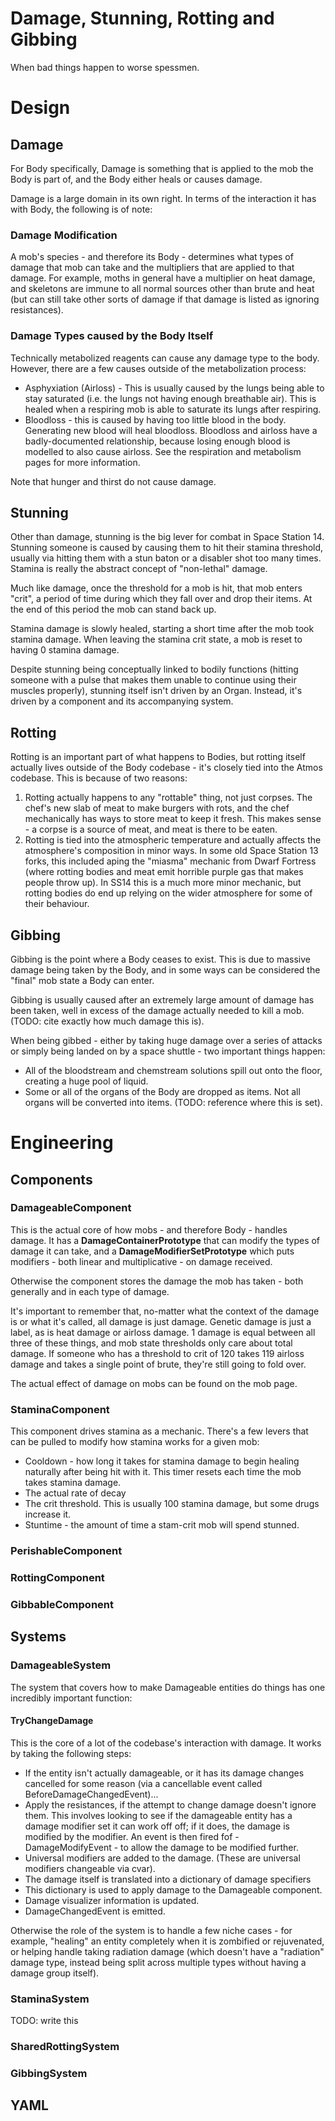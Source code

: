 # Damage, Stunning, Rotting and Gibbing

When bad things happen to worse spessmen.

# Design

## Damage

For Body specifically, Damage is something that is applied to the mob the Body is part of, and the Body either heals or causes damage.

Damage is a large domain in its own right. In terms of the interaction it has with Body, the following is of note:

### Damage Modification 

A mob's species - and therefore its Body - determines what types of damage that mob can take and the multipliers that are applied to that damage. For example, moths in general have a multiplier on heat damage, and skeletons are immune to all normal sources other than brute and heat (but can still take other sorts of damage if that damage is listed as ignoring resistances).

### Damage Types caused by the Body Itself

Technically metabolized reagents can cause any damage type to the body. However, there are a few causes outside of the metabolization process:

* Asphyxiation (Airloss) - This is usually caused by the lungs being able to stay saturated (i.e. the lungs not having enough breathable air). This is healed when a respiring mob is able to saturate its lungs after respiring.
* Bloodloss - this is caused by having too little blood in the body. Generating new blood will heal bloodloss. Bloodloss and airloss have a badly-documented relationship, because losing enough blood is modelled to also cause airloss. See the respiration and metabolism pages for more information.

Note that hunger and thirst do not cause damage.

## Stunning

Other than damage, stunning is the big lever for combat in Space Station 14. Stunning someone is caused by causing them to hit their stamina threshold, usually via hitting them with a stun baton or a disabler shot too many times. Stamina is really the abstract concept of "non-lethal" damage.

Much like damage, once the threshold for a mob is hit, that mob enters "crit", a period of time during which they fall over and drop their items. At the end of this period the mob can stand back up.

Stamina damage is slowly healed, starting a short time after the mob took stamina damage. When leaving the stamina crit state, a mob is reset to having 0 stamina damage.

Despite stunning being conceptually linked to bodily functions (hitting someone with a pulse that makes them unable to continue using their muscles properly), stunning itself isn't driven by an Organ. Instead, it's driven by a component and its accompanying system.

## Rotting

Rotting is an important part of what happens to Bodies, but rotting itself actually lives outside of the Body codebase - it's closely tied into the Atmos codebase. This is because of two reasons:

1. Rotting actually happens to any "rottable" thing, not just corpses. The chef's new slab of meat to make burgers with rots, and the chef mechanically has ways to store meat to keep it fresh. This makes sense - a corpse is a source of meat, and meat is there to be eaten.
2. Rotting is tied into the atmospheric temperature and actually affects the atmosphere's composition in minor ways. In some old Space Station 13 forks, this included aping the "miasma" mechanic from Dwarf Fortress (where rotting bodies and meat emit horrible purple gas that makes people throw up). In SS14 this is a much more minor mechanic, but rotting bodies do end up relying on the wider atmosphere for some of their behaviour.

## Gibbing

Gibbing is the point where a Body ceases to exist. This is due to massive damage being taken by the Body, and in some ways can be considered the "final" mob state a Body can enter.

Gibbing is usually caused after an extremely large amount of damage has been taken, well in excess of the damage actually needed to kill a mob. (TODO: cite exactly how much damage this is).

When being gibbed - either by taking huge damage over a series of attacks or simply being landed on by a space shuttle - two important things happen:

* All of the bloodstream and chemstream solutions spill out onto the floor, creating a huge pool of liquid.
* Some or all of the organs of the Body are dropped as items. Not all organs will be converted into items. (TODO: reference where this is set).

# Engineering

## Components

### DamageableComponent

This is the actual core of how mobs - and therefore Body - handles damage. It has a **DamageContainerPrototype** that can modify the types of damage it can take, and a **DamageModifierSetPrototype** which puts modifiers - both linear and multiplicative - on damage received.

Otherwise the component stores the damage the mob has taken - both generally and in each type of damage.

It's important to remember that, no-matter what the context of the damage is or what it's called, all damage is just damage. Genetic damage is just a label, as is heat damage or airloss damage. 1 damage is equal between all three of these things, and mob state thresholds only care about total damage. If someone who has a threshold to crit of 120 takes 119 airloss damage and takes a single point of brute, they're still going to fold over.

The actual effect of damage on mobs can be found on the mob page.

### StaminaComponent

This component drives stamina as a mechanic. There's a few levers that can be pulled to modify how stamina works for a given mob:
* Cooldown - how long it takes for stamina damage to begin healing naturally after being hit with it. This timer resets each time the mob takes stamina damage.
* The actual rate of decay
* The crit threshold. This is usually 100 stamina damage, but some drugs increase it.
* Stuntime - the amount of time a stam-crit mob will spend stunned.

### PerishableComponent

### RottingComponent

### GibbableComponent

## Systems

### DamageableSystem

The system that covers how to make Damageable entities do things has one incredibly important function:

#### TryChangeDamage

This is the core of a lot of the codebase's interaction with damage. It works by taking the following steps:

* If the entity isn't actually damageable, or it has its damage changes cancelled for some reason (via a cancellable event called BeforeDamageChangedEvent)...
* Apply the resistances, if the attempt to change damage doesn't ignore them. This involves looking to see if the damageable entity has a damage modifier set it can work off off; if it does, the damage is modified by the modifier. An event is then fired fof - DamageModifyEvent - to allow the damage to be modified further.
* Universal modifiers are added to the damage. (These are universal modifiers changeable via cvar).
* The damage itself is translated into a dictionary of damage specifiers
* This dictionary is used to apply damage to the Damageable component.
* Damage visualizer information is updated.
* DamageChangedEvent is emitted.

Otherwise the role of the system is to handle a few niche cases - for example, "healing" an entity completely when it is zombified or rejuvenated, or helping handle taking radiation damage (which doesn't have a "radiation" damage type, instead being split across multiple types without having a damage group itself).

### StaminaSystem

TODO: write this

### SharedRottingSystem

### GibbingSystem

## YAML